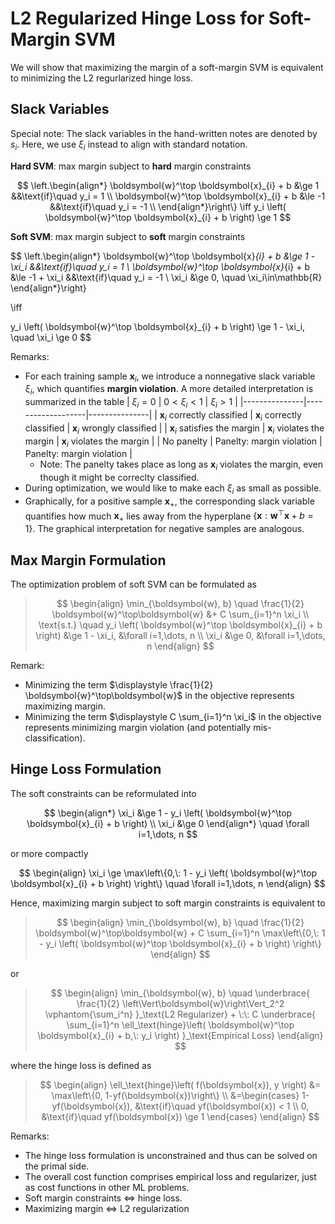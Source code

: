 # L2 Regularized Hinge Loss for Soft-Margin SVM

We will show that maximizing the margin of a soft-margin SVM is equivalent to minimizing the L2 regurlarized hinge loss.

## Slack Variables

Special note: The slack variables in the hand-written notes are denoted by $s_i$. Here, we use $\xi_i$ instead to align with standard notation.

**Hard SVM**: max margin subject to **hard** margin constraints

$$
\left.\begin{align*}
\boldsymbol{w}^\top \boldsymbol{x}_{i} + b &\ge 1  &&\text{if}\quad y_i = 1 \\
\boldsymbol{w}^\top \boldsymbol{x}_{i} + b &\le -1 &&\text{if}\quad y_i = -1 \\
\end{align*}\right\}
\iff
y_i \left( \boldsymbol{w}^\top \boldsymbol{x}_{i} + b \right) \ge 1
$$

**Soft SVM**: max margin subject to **soft** margin constraints

$$
\left.\begin{align*}
\boldsymbol{w}^\top \boldsymbol{x}_{i} + b &\ge 1 - \xi_i  &&\text{if}\quad y_i = 1 \\
\boldsymbol{w}^\top \boldsymbol{x}_{i} + b &\le -1 + \xi_i &&\text{if}\quad y_i = -1 \\
\xi_i &\ge 0, \quad \xi_i\in\mathbb{R}
\end{align*}\right\}

\iff

y_i \left( \boldsymbol{w}^\top \boldsymbol{x}_{i} + b \right) \ge 1 - \xi_i, \quad
\xi_i \ge 0
$$

Remarks:

* For each training sample $\boldsymbol{x}_i$, we introduce a nonnegative slack variable $\xi_i$, which quantifies **margin violation**. A more detailed interpretation is summarized in the table
  | $\xi_i = 0$ | $0 < \xi_i < 1$ | $\xi_i > 1$ |
  |---------------|-------------------|---------------|
  | $\boldsymbol{x}_i$ correctly classified | $\boldsymbol{x}_i$ correctly classified | $\boldsymbol{x}_i$ wrongly classified |
  | $\boldsymbol{x}_i$ satisfies the margin | $\boldsymbol{x}_i$ violates the margin   | $\boldsymbol{x}_i$ violates the margin   |
  | No panelty   | Panelty: margin violation   | Panelty: margin violation |
  * Note: The panelty takes place as long as $\boldsymbol{x}_i$ violates the margin, even though it might be correclty classified.
* During optimization, we would like to make each $\xi_i$ as small as possible.
* Graphically, for a positive sample $\boldsymbol{x}_{+}$, the corresponding slack variable quantifies how much $\boldsymbol{x}_+$ lies away from the hyperplane $\{ \boldsymbol{x}: \boldsymbol{w}^\top\boldsymbol{x} + b = 1\}$. The graphical interpretation for negative samples are analogous.

## Max Margin Formulation

The optimization problem of soft SVM can be formulated as

> $$
> \begin{align}
> \min_{\boldsymbol{w}, b} \quad
> \frac{1}{2} \boldsymbol{w}^\top\boldsymbol{w} &+ C \sum_{i=1}^n \xi_i
> \\
> \text{s.t.}  \quad y_i \left( \boldsymbol{w}^\top \boldsymbol{x}_{i} + b \right) &\ge 1 - \xi_i, &\forall i=1,\dots, n
> \\
> \xi_i &\ge 0, &\forall i=1,\dots, n
> \end{align}
> $$

Remark:

* Minimizing the term $\displaystyle \frac{1}{2} \boldsymbol{w}^\top\boldsymbol{w}$ in the objective represents maximizing margin.
* Minimizing the term $\displaystyle C \sum_{i=1}^n \xi_i$ in the objective represents minimizing margin violation (and potentially mis-classification).

## Hinge Loss Formulation

The soft constraints can be reformulated into

$$
\begin{align*}
\xi_i &\ge 1 - y_i \left( \boldsymbol{w}^\top \boldsymbol{x}_{i} + b \right)
\\
\xi_i &\ge 0
\end{align*}
\quad \forall i=1,\dots, n
$$

or more compactly

$$
\begin{align}
\xi_i \ge \max\left\{0,\: 1 - y_i \left( \boldsymbol{w}^\top \boldsymbol{x}_{i} + b \right) \right\} \quad \forall i=1,\dots, n
\end{align}
$$

Hence, maximizing margin subject to soft margin constraints is equivalent to
> $$
> \begin{align}
>   \min_{\boldsymbol{w}, b} \quad
>   \frac{1}{2} \boldsymbol{w}^\top\boldsymbol{w} +
>   C \sum_{i=1}^n \max\left\{0,\: 1 - y_i \left( \boldsymbol{w}^\top \boldsymbol{x}_{i} + b \right) \right\}
> \end{align}
> $$

or

> $$
> \begin{align}
> \min_{\boldsymbol{w}, b} \quad
> \underbrace{
>   \frac{1}{2} \left\Vert\boldsymbol{w}\right\Vert_2^2 \vphantom{\sum_i^n}
> }_\text{L2 Regularizer} + \:\: C
> \underbrace{
>   \sum_{i=1}^n \ell_\text{hinge}\left( \boldsymbol{w}^\top \boldsymbol{x}_{i} + b,\: y_i \right)
> }_\text{Empirical Loss}
> \end{align}
> $$

where the hinge loss is defined as

> $$
> \begin{align}
> \ell_\text{hinge}\left( f(\boldsymbol{x}), y \right)
> &= \max\left\{0, 1-yf(\boldsymbol{x})\right\} \\
> &=\begin{cases}
>     1-yf(\boldsymbol{x}), &\text{if}\quad yf(\boldsymbol{x}) < 1 \\
>     0,       &\text{if}\quad yf(\boldsymbol{x}) \ge 1
>   \end{cases}
> \end{align}
> $$

Remarks:

* The hinge loss formulation is unconstrained and thus can be solved on the primal side.
* The overall cost function comprises empirical loss and regularizer, just as cost functions in other ML problems.
* Soft margin constraints $\iff$ hinge loss.
* Maximizing margin $\iff$ L2 regularization
